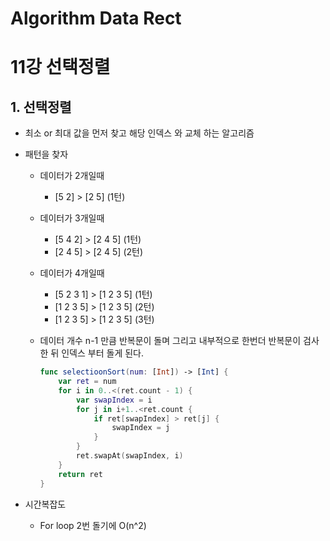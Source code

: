 # Algorithm Data Rect
# 

11강 선택정렬
===========

## 1. 선택정렬

* 최소 or 최대 값을 먼저 찾고 해당 인덱스 와 교체 하는 알고리즘

* 패턴을 찾자

    * 데이터가 2개일때
        * [5 2] > [2 5] (1턴)
    
    * 데이터가 3개일때
        * [5 4 2] > [2 4 5] (1턴)
        * [2 4 5] > [2 4 5] (2턴)
    
    * 데이터가 4개일때
        * [5 2 3 1] > [1 2 3 5] (1턴)
        * [1 2 3 5] > [1 2 3 5] (2턴)
        * [1 2 3 5] > [1 2 3 5] (3턴)
        
    * 데이터 개수 n-1 만큼 반복문이 돌며 그리고 내부적으로 한번더 반복문이 검사한 뒤 인덱스 부터 돌게 된다.
    
      ```swift
      func selectioonSort(num: [Int]) -> [Int] {
          var ret = num
          for i in 0..<(ret.count - 1) {
              var swapIndex = i
              for j in i+1..<ret.count {
                  if ret[swapIndex] > ret[j] {
                      swapIndex = j
                  }
              }
              ret.swapAt(swapIndex, i)
          }
          return ret
      }
      ```
      
* 시간복잡도

   * For loop 2번 돌기에 O(n^2)
